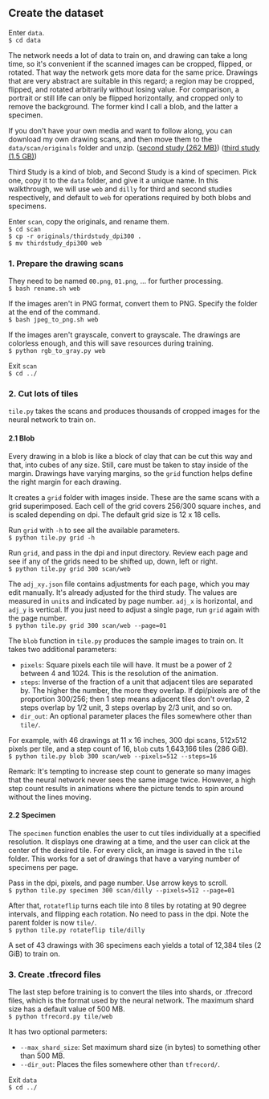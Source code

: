 ## Create the dataset

Enter `data`.  
`$ cd data`

The network needs a lot of data to train on, and drawing can take a long time, so it's convenient if the scanned images can be cropped, flipped, or rotated. That way the network gets more data for the same price. Drawings that are very abstract are suitable in this regard; a region may be cropped, flipped, and rotated arbitrarily without losing value. For comparison, a portrait or still life can only be flipped horizontally, and cropped only to remove the background. The former kind I call a blob, and the latter a specimen.

If you don't have your own media and want to follow along, you can download my own drawing scans, and then move them to the `data/scan/originals` folder and unzip. ([second study (262 MB)](https://symbolfigures.io/thirdstudy/data/scan/originals/secondstudy_dpi300.zip)) ([third study (1.5 GB)](https://symbolfigures.io/thirdstudy/data/scan/originals/thirdstudy_dpi300.zip))

Third Study is a kind of blob, and Second Study is a kind of specimen. Pick one, copy it to the `data` folder, and give it a unique name. In this walkthrough, we will use `web` and `dilly` for third and second studies respectively, and default to `web` for operations required by both blobs and specimens.

Enter `scan`, copy the originals, and rename them.  
`$ cd scan`  
`$ cp -r originals/thirdstudy_dpi300 .`  
`$ mv thirdstudy_dpi300 web`

### 1. Prepare the drawing scans

They need to be named `00.png`, `01.png`, ... for further processing.  
`$ bash rename.sh web`

If the images aren't in PNG format, convert them to PNG. Specify the folder at the end of the command.  
`$ bash jpeg_to_png.sh web`

If the images aren't grayscale, convert to grayscale. The drawings are colorless enough, and this will save resources during training.  
`$ python rgb_to_gray.py web`

Exit `scan`  
`$ cd ../`

### 2. Cut lots of tiles

`tile.py` takes the scans and produces thousands of cropped images for the neural network to train on.

#### 2.1 Blob

Every drawing in a blob is like a block of clay that can be cut this way and that, into cubes of any size. Still, care must be taken to stay inside of the margin. Drawings have varying margins, so the `grid` function helps define the right margin for each drawing.

It creates a `grid` folder with images inside. These are the same scans with a grid superimposed. Each cell of the grid covers 256/300 square inches, and is scaled depending on dpi. The default grid size is 12 x 18 cells.

Run `grid` with `-h` to see all the available parameters.  
`$ python tile.py grid -h`

Run `grid`, and pass in the dpi and input directory. Review each page and see if any of the grids need to be shifted up, down, left or right.  
`$ python tile.py grid 300 scan/web`

The `adj_xy.json` file contains adjustments for each page, which you may edit manually. It's already adjusted for the third study. The values are measured in `unit`s and indicated by page number. `adj_x` is horizontal, and `adj_y` is vertical. If you just need to adjust a single page, run `grid` again with the page number.  
`$ python tile.py grid 300 scan/web --page=01`

The `blob` function in `tile.py` produces the sample images to train on. It takes two additional parameters:

- `pixels`: Square pixels each tile will have. It must be a power of 2 between 4 and 1024. This is the resolution of the animation.
- `steps`: Inverse of the fraction of a unit that adjacent tiles are separated by. The higher the number, the more they overlap. If dpi/pixels are of the proportion 300/256; then 1 step means adjacent tiles don't overlap, 2 steps overlap by 1/2 unit, 3 steps overlap by 2/3 unit, and so on.
- `dir_out`: An optional parameter places the files somewhere other than `tile/`.

For example, with 46 drawings at 11 x 16 inches, 300 dpi scans, 512x512 pixels per tile, and a step count of 16, `blob` cuts 1,643,166 tiles (286 GiB).  
`$ python tile.py blob 300 scan/web --pixels=512 --steps=16`

Remark: It's tempting to increase step count to generate so many images that the neural network never sees the same image twice. However, a high step count results in animations where the picture tends to spin around without the lines moving.

#### 2.2 Specimen

The `specimen` function enables the user to cut tiles individually at a specified resolution. It displays one drawing at a time, and the user can click at the center of the desired tile. For every click, an image is saved in the `tile` folder. This works for a set of drawings that have a varying number of specimens per page.

Pass in the dpi, pixels, and page number. Use arrow keys to scroll.  
`$ python tile.py specimen 300 scan/dilly --pixels=512 --page=01`

After that, `rotateflip` turns each tile into 8 tiles by rotating at 90 degree intervals, and flipping each rotation. No need to pass in the dpi. Note the parent folder is now `tile/`.  
`$ python tile.py rotateflip tile/dilly`

A set of 43 drawings with 36 specimens each yields a total of 12,384 tiles (2 GiB) to train on.

### 3. Create .tfrecord files

The last step before training is to convert the tiles into shards, or .tfrecord files, which is the format used by the neural network. The maximum shard size has a default value of 500 MB.  
`$ python tfrecord.py tile/web`

It has two optional parmeters:
- `--max_shard_size`: Set maximum shard size (in bytes) to something other than 500 MB.
- `--dir_out`: Places the files somewhere other than `tfrecord/`.

Exit `data`  
`$ cd ../`